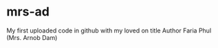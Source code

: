 # mrs-ad
My first uploaded code in github with my loved on title
Author Faria Phul (Mrs. Arnob Dam)
